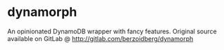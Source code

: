 # dynamorph
An opinionated DynamoDB wrapper with fancy features. Original source available on GitLab @ http://gitlab.com/berzoidberg/dynamorph

